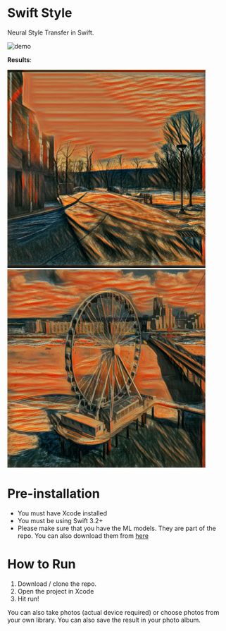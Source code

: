 # Swift Style
Neural Style Transfer in Swift. 

<img src="./Resources/demo.gif" alt="demo" width="300">

**Results**:

<img src="./Resources/img1.JPG" alt="demo" width="450">
<img src="./Resources/img2.JPG" alt="demo" width="450">

# Pre-installation
- You must have Xcode installed
- You must be using Swift 3.2+
- Please make sure that you have the ML models. They are part of the repo. You can also download them from [here](https://coreml.store/)

# How to Run
1. Download / clone the repo.
2. Open the project in Xcode
3. Hit run!

You can also take photos (actual device required) or choose photos from your own library. You can also save the result in your photo album. 


